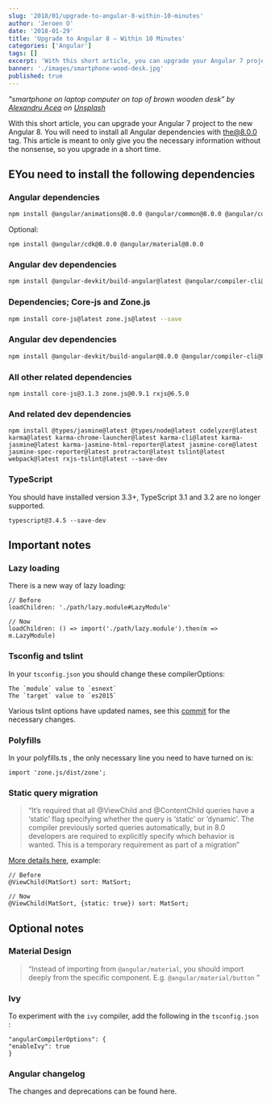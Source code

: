 ```yaml
---
slug: '2018/01/upgrade-to-angular-8-within-10-minutes'
author: 'Jeroen O'
date: '2018-01-29'
title: 'Upgrade to Angular 8 — Within 10 Minutes'
categories: ['Angular']
tags: []
excerpt: 'With this short article, you can upgrade your Angular 7 project to the new Angular 8. You will need to install all Angular dependencies with the@8.0.0 tag'
banner: './images/smartphone-wood-desk.jpg'
published: true
---
```


_"smartphone on laptop computer on top of brown wooden desk” by [Alexandru Acea](https://unsplash.com/@alexacea?utm_source=medium&utm_medium=referral) on [Unsplash](https://unsplash.com/?utm_source=medium&utm_medium=referral)_

With this short article, you can upgrade your Angular 7 project to the new Angular 8. You will need to install all Angular dependencies with the@8.0.0 tag. This article is meant to only give you the necessary information without the nonsense, so you upgrade in a short time.

## EYou need to install the following dependencies

### Angular dependencies

```bash
npm install @angular/animations@8.0.0 @angular/common@8.0.0 @angular/compiler@8.0.0 @angular/core@8.0.0 @angular/forms@8.0.0 @angular/platform-browser@8.0.0 @angular/platform-browser-dynamic@8.0.0 @angular/platform-server@8.0.0 @angular/router@8.0.0
```

Optional:

```
npm install @angular/cdk@8.0.0 @angular/material@8.0.0
```

### Angular dev dependencies

```bash
npm install @angular-devkit/build-angular@latest @angular/compiler-cli@latest @angular/cli@latest @angular/language-service@latest --save-dev
```

### Dependencies; Core-js and Zone.js

```bash
npm install core-js@latest zone.js@latest --save
```

### Angular dev dependencies

```bash
npm install @angular-devkit/build-angular@8.0.0 @angular/compiler-cli@8.0.0 @angular/cli@8.0.0 @angular/language-service@8.0.0 --save-dev
```

### All other related dependencies

```
npm install core-js@3.1.3 zone.js@0.9.1 rxjs@6.5.0
```

### And related dev dependencies

```
npm install @types/jasmine@latest @types/node@latest codelyzer@latest karma@latest karma-chrome-launcher@latest karma-cli@latest karma-jasmine@latest karma-jasmine-html-reporter@latest jasmine-core@latest jasmine-spec-reporter@latest protractor@latest tslint@latest webpack@latest rxjs-tslint@latest --save-dev
```

### TypeScript

You should have installed version 3.3+, TypeScript 3.1 and 3.2 are no longer supported.

```
typescript@3.4.5 --save-dev
```

## Important notes

### Lazy loading

There is a new way of lazy loading:

```
// Before
loadChildren: './path/lazy.module#LazyModule'

// Now
loadChildren: () => import('./path/lazy.module').then(m => m.LazyModule)
```

### Tsconfig and tslint

In your `tsconfig.json` you should change these compilerOptions:

    The `module` value to `esnext`
    The `target` value to `es2015`

Various tslint options have updated names, see this [commit](https://github.com/jeroenouw/AngularMaterialFirebase/commit/94cf25ae7711e5074d1fad4ec6065ef16788f8bc) for the necessary changes.

### Polyfills

In your polyfills.ts , the only necessary line you need to have turned on is:

```
import 'zone.js/dist/zone';
```

### Static query migration

> “It’s required that all @ViewChild and @ContentChild queries have a ‘static’ flag specifying whether the query is ‘static’ or ‘dynamic’. The compiler previously sorted queries automatically, but in 8.0 developers are required to explicitly specify which behavior is wanted. This is a temporary requirement as part of a migration”

[More details here](https://angular.io/guide/static-query-migration), example:

```
// Before
@ViewChild(MatSort) sort: MatSort;

// Now
@ViewChild(MatSort, {static: true}) sort: MatSort;
```

## Optional notes

### Material Design

> “Instead of importing from `@angular/material`, you should import deeply from the specific component. E.g. `@angular/material/button` ”

### Ivy

To experiment with the `ivy` compiler, add the following in the `tsconfig.json` :

```
"angularCompilerOptions": {
"enableIvy": true
}
```

### Angular changelog

The changes and deprecations can be found here.
